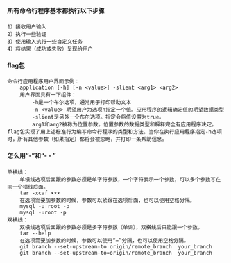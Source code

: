 #### 所有命令行程序基本都执行以下步骤

    1）接收用户输入
    2）执行一些验证
    3）使用输入执行一些自定义任务
    4）将结果（成功或失败）呈现给用户

#### flag包

    命令行应用程序用户界面示例：
        application [-h] [-n <value>] -slient <arg1> <arg2>
        用户界面具有一下组件：
            -h是一个布尔选项，通常用于打印帮助文本
            -n <value> 期望用户为选项n指定一个值。应用程序的逻辑确定值的期望数据类型
            -slient是另外一个布尔选项。指定会将值设置为true。
            arg1和arg2被称为位置参数。位置参数的数据类型和解释完全有应用程序决定。
    flag包实现了用上述标准行为编写命令行程序的类型和方法。当你在执行应用程序指定-h选项时，所有其他参数（如果指定）都将会被忽略，并打印一条帮助信息。
    



####  怎么用“-”和“- - ”
    单横线：
        单横线选项后面跟的参数必须是单字符参数，一个字符表示一个参数，可以多个参数写在同一个横线后面。
        tar -xcvf ×××
        在选项需要加参数的时候，参数可以紧跟在选项后面，也可以使用空格分隔。
        mysql -u root -p
        mysql -uroot -p
    双横线：
        双横线选项后面跟的参数必须是多字符参数（单词），双横线后只能跟一个参数。
        tar --help
        在选项需要加参数的时候，参数可以使用“=”分隔，也可以使用空格分隔。
        git branch --set-upstream-to origin/remote_branch  your_branch
        git branch --set-upstream-to=origin/remote_branch  your_branch